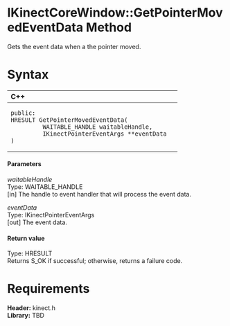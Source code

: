IKinectCoreWindow::GetPointerMovedEventData Method  
==================================================  

Gets the event data when a the pointer moved. <span id="syntaxSection"></span>

Syntax  
======  

<table>
<colgroup>
<col width="100%" />
</colgroup>
<thead>
<tr class="header">
<th align="left">C++</th>
</tr>
</thead>
<tbody>
<tr class="odd">
<td align="left"><pre><code>public:  
HRESULT GetPointerMovedEventData(  
         WAITABLE_HANDLE waitableHandle,  
         IKinectPointerEventArgs **eventData  
)</code></pre></td>
</tr>
</tbody>
</table>

<span id="ID4EG"></span>
#### Parameters  

*waitableHandle*    
Type: WAITABLE\_HANDLE  
[in] The handle to event handler that will process the event data.  

*eventData*    
Type: IKinectPointerEventArgs  
[out] The event data.  

<span id="ID4EP"></span>
#### Return value  

Type: HRESULT  
Returns S\_OK if successful; otherwise, returns a failure code.  

<span id="requirements"></span>

Requirements  
============  

**Header:** kinect.h  
**Library:** TBD  



<!--Please do not edit the data in the comment block below.-->
<!--
TOCTitle : GetPointerMovedEventData Method
RLTitle : IKinectCoreWindow::GetPointerMovedEventData Method
KeywordK : GetPointerMovedEventData method
KeywordK : IKinectCoreWindow::GetPointerMovedEventData method
KeywordF : IKinectCoreWindow::GetPointerMovedEventData
KeywordF : GetPointerMovedEventData
KeywordF : Microsoft.Kinect.kinect.IKinectCoreWindow.GetPointerMovedEventData(WAITABLE_HANDLE,IKinectPointerEventArgs@)
KeywordA : M:Microsoft.Kinect.kinect.IKinectCoreWindow.GetPointerMovedEventData(WAITABLE_HANDLE,IKinectPointerEventArgs@)
AssetID : M:Microsoft.Kinect.kinect.IKinectCoreWindow.GetPointerMovedEventData(WAITABLE_HANDLE,IKinectPointerEventArgs@)
Locale : en-us
CommunityContent : 1
APIType : Managed
APILocation : 
APIName : Microsoft.Kinect.kinect.IKinectCoreWindow::GetPointerMovedEventData
TargetOS : Windows
TopicType : kbSyntax
DevLang : C++
DocSet : K4Wv2
ProjType : K4Wv2Proj
Technology : Kinect for Windows
Product : Kinect for Windows SDK v2
productversion : 20
-->
